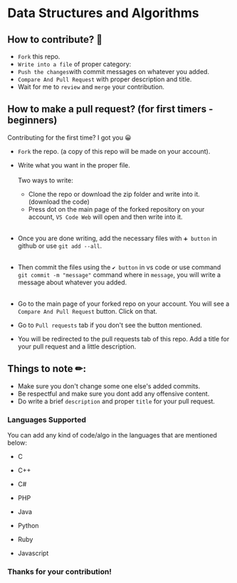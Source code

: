 <h1 align="centre">
    <b>Data Structures and Algorithms</b>
</h1>

## How to contribute? 🤝

- `Fork` this repo.
- `Write into a file` of proper category: <br/>
- `Push the changes`with commit messages on whatever you added.
- `Compare And Pull Request` with proper description and title.
-  Wait for me to `review` and `merge` your contribution.

## How to make a pull request? (for first timers - beginners)

Contributing for the first time? I got you 😀

- `Fork` the repo. (a copy of this repo will be made on your account).


- Write what you want in the proper file.<br/><br/>
    Two ways to write: <br/>
  - Clone the repo or download the zip folder and write into it. (download the code)
  - Press dot on the main page of the forked repository on your account, `VS Code Web` will open and then write into it.<br/><br/>
- Once you are done writing, add the necessary files with `➕ button` in github or use `git add --all`.<br/><br/>
- Then commit the files using the `✔ button` in vs code or use command `git commit -m "message"` command where in `message`, you will write a message about whatever you added.<br/><br/>


- Go to the main page of your forked repo on your account. You will see a `Compare And Pull Request` button. Click on that.


- Go to `Pull requests` tab if you don't see the button mentioned.


- You will be redirected to the pull requests tab of this repo. Add a title for your pull request and a little description.

## Things to note ✏:

- Make sure you don't change some one else's added commits.
- Be respectful and make sure you dont add any offensive content.
- Do write a brief `description` and proper `title` for your pull request.


    
 ### Languages Supported

You can add any kind of code/algo in the languages that are mentioned below:

* C

* C++

* C#

* PHP

* Java

* Python

* Ruby

* Javascript

    
 ### Thanks for your contribution!
